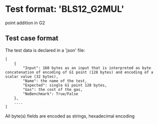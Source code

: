 # Test format: 'BLS12_G2MUL'

point addition in G2

## Test case format

The test data is declared in a 'json' file:

```
[
    {
        "Input": 160 bytes as an input that is interpreted as byte concatenation of encoding of G1 point (128 bytes) and encoding of a scalar value (32 bytes),
        "Name": the name of the test,
        "Expected": single G1 point 128 bytes,
        "Gas": the cost of the gas,
        "NoBenchmark": True/False
    },
    ....
]
```

All byte(s) fields are encoded as strings, hexadecimal encoding

